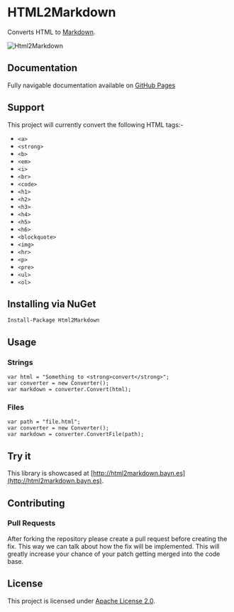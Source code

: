 # HTML2Markdown

Converts HTML to [Markdown](http://daringfireball.net/projects/markdown/syntax).

![Html2Markdown](https://cloud.githubusercontent.com/assets/1049999/11505182/0480ad76-9841-11e5-8a62-126d4b7c03be.png)

## Documentation
Fully navigable documentation available on [GitHub Pages](http://baynezy.github.io/Html2Markdown/)

## Support

This project will currently convert the following HTML tags:-

- `<a>`
- `<strong>`
- `<b>`
- `<em>`
- `<i>`
- `<br>`
- `<code>`
- `<h1>`
- `<h2>`
- `<h3>`
- `<h4>`
- `<h5>`
- `<h6>`
- `<blockquote>`
- `<img>`
- `<hr>`
- `<p>`
- `<pre>`
- `<ul>`
- `<ol>`

## Installing via NuGet

    Install-Package Html2Markdown

## Usage

### Strings

    var html = "Something to <strong>convert</strong>";
    var converter = new Converter();
    var markdown = converter.Convert(html);

### Files

    var path = "file.html";
    var converter = new Converter();
    var markdown = converter.ConvertFile(path);

## Try it

This library is showcased at [http://html2markdown.bayn.es](http://html2markdown.bayn.es).

## Contributing

### Pull Requests

After forking the repository please create a pull request before creating the fix. This way we can talk about how the fix will be implemented. This will greatly increase your chance of your patch getting merged into the code base.

## License
This project is licensed under [Apache License 2.0](http://www.apache.org/licenses/LICENSE-2.0).